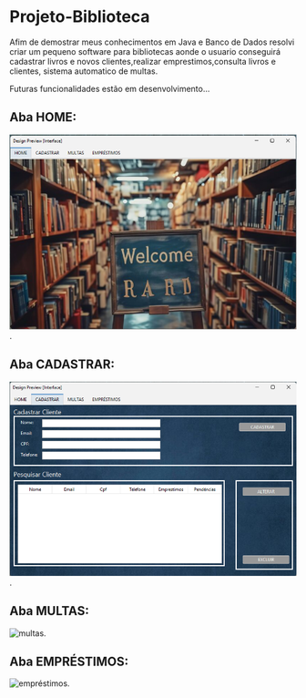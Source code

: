 # Projeto-Biblioteca
Afim de demostrar meus conhecimentos em Java e Banco de Dados resolvi criar um pequeno software para bibliotecas aonde o usuario conseguirá cadastrar livros e novos clientes,realizar emprestimos,consulta livros e clientes, sistema automatico de multas.

Futuras funcionalidades estão em desenvolvimento...

## Aba HOME:
![home](https://github.com/Ig0rFA/Projeto-Biblioteca/blob/main/readme.img/printHome.png).

## Aba CADASTRAR:
![cadastrar](https://github.com/Ig0rFA/Projeto-Biblioteca/blob/main/readme.img/printCadastrar.png).

## Aba MULTAS:
![multas]().

## Aba EMPRÉSTIMOS:
![empréstimos]().
